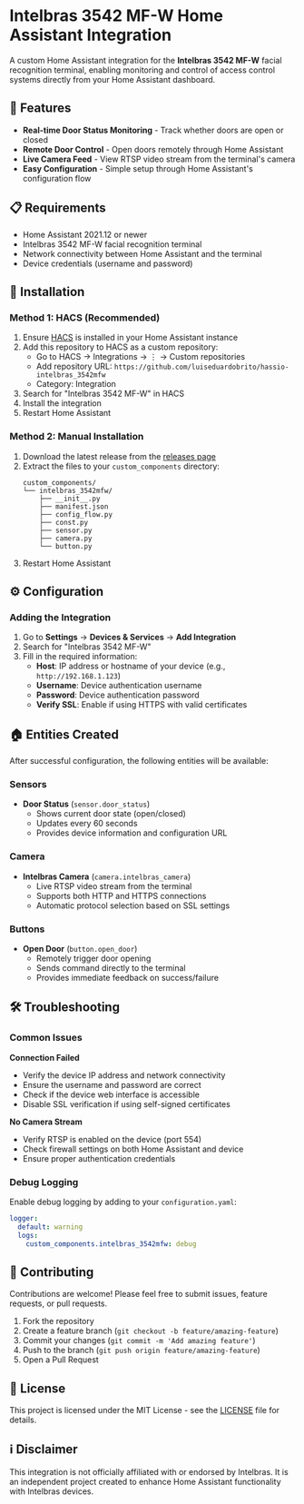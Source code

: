 # Intelbras 3542 MF-W Home Assistant Integration

A custom Home Assistant integration for the **Intelbras 3542 MF-W** facial recognition terminal, enabling monitoring and control of access control systems directly from your Home Assistant dashboard.

## 🚀 Features

- **Real-time Door Status Monitoring** - Track whether doors are open or closed
- **Remote Door Control** - Open doors remotely through Home Assistant
- **Live Camera Feed** - View RTSP video stream from the terminal's camera
- **Easy Configuration** - Simple setup through Home Assistant's configuration flow

## 📋 Requirements

- Home Assistant 2021.12 or newer
- Intelbras 3542 MF-W facial recognition terminal
- Network connectivity between Home Assistant and the terminal
- Device credentials (username and password)

## 🔧 Installation

### Method 1: HACS (Recommended)

1. Ensure [HACS](https://hacs.xyz/) is installed in your Home Assistant instance
2. Add this repository to HACS as a custom repository:
   - Go to HACS → Integrations → ⋮ → Custom repositories
   - Add repository URL: `https://github.com/luiseduardobrito/hassio-intelbras_3542mfw`
   - Category: Integration
3. Search for "Intelbras 3542 MF-W" in HACS
4. Install the integration
5. Restart Home Assistant

### Method 2: Manual Installation

1. Download the latest release from the [releases page](https://github.com/luiseduardobrito/hassio-intelbras_3542mfw/releases)
2. Extract the files to your `custom_components` directory:
   ```
   custom_components/
   └── intelbras_3542mfw/
       ├── __init__.py
       ├── manifest.json
       ├── config_flow.py
       ├── const.py
       ├── sensor.py
       ├── camera.py
       └── button.py
   ```
3. Restart Home Assistant

## ⚙️ Configuration

### Adding the Integration

1. Go to **Settings** → **Devices & Services** → **Add Integration**
2. Search for "Intelbras 3542 MF-W"
3. Fill in the required information:
   - **Host**: IP address or hostname of your device (e.g., `http://192.168.1.123`)
   - **Username**: Device authentication username
   - **Password**: Device authentication password
   - **Verify SSL**: Enable if using HTTPS with valid certificates

## 🏠 Entities Created

After successful configuration, the following entities will be available:

### Sensors

- **Door Status** (`sensor.door_status`)
  - Shows current door state (open/closed)
  - Updates every 60 seconds
  - Provides device information and configuration URL

### Camera

- **Intelbras Camera** (`camera.intelbras_camera`)
  - Live RTSP video stream from the terminal
  - Supports both HTTP and HTTPS connections
  - Automatic protocol selection based on SSL settings

### Buttons

- **Open Door** (`button.open_door`)
  - Remotely trigger door opening
  - Sends command directly to the terminal
  - Provides immediate feedback on success/failure

## 🛠️ Troubleshooting

### Common Issues

**Connection Failed**

- Verify the device IP address and network connectivity
- Ensure the username and password are correct
- Check if the device web interface is accessible
- Disable SSL verification if using self-signed certificates

**No Camera Stream**

- Verify RTSP is enabled on the device (port 554)
- Check firewall settings on both Home Assistant and device
- Ensure proper authentication credentials

### Debug Logging

Enable debug logging by adding to your `configuration.yaml`:

```yaml
logger:
  default: warning
  logs:
    custom_components.intelbras_3542mfw: debug
```

## 🤝 Contributing

Contributions are welcome! Please feel free to submit issues, feature requests, or pull requests.

1. Fork the repository
2. Create a feature branch (`git checkout -b feature/amazing-feature`)
3. Commit your changes (`git commit -m 'Add amazing feature'`)
4. Push to the branch (`git push origin feature/amazing-feature`)
5. Open a Pull Request

## 📄 License

This project is licensed under the MIT License - see the [LICENSE](LICENSE) file for details.

## ℹ️ Disclaimer

This integration is not officially affiliated with or endorsed by Intelbras. It is an independent project created to enhance Home Assistant functionality with Intelbras devices.

